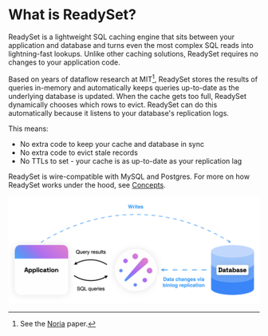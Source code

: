 # What is ReadySet?

ReadySet is a lightweight SQL caching engine that sits between your application and database and turns even the most complex SQL reads into lightning-fast lookups. Unlike other caching solutions, ReadySet requires no changes to your application code.

Based on years of dataflow research at MIT[^1], ReadySet stores the results of queries in-memory and automatically keeps queries up-to-date as the underlying database is updated. When the cache gets too full, ReadySet dynamically chooses which rows to evict. ReadySet can do this automatically because it listens to your database's replication logs.

This means:

- No extra code to keep your cache and database in sync
- No extra code to evict stale records
- No TTLs to set - your cache is as up-to-date as your replication lag

ReadySet is wire-compatible with MySQL and Postgres. For more on how ReadySet works under the hood, see [Concepts](concepts/overview.md).

![Architecture](assets/readyset_arch.png)

[^1]: See the [Noria](https://pdos.csail.mit.edu/papers/noria:osdi18.pdf) paper.

